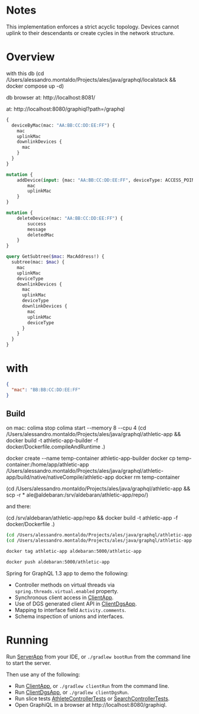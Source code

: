 # Notes

This implementation enforces a strict acyclic topology. Devices cannot uplink to their descendants or create cycles in the network structure.

# Overview

with this db (cd /Users/alessandro.montaldo/Projects/ales/java/graphql/localstack && docker compose up -d)

db browser at: http://localhost:8081/

at: http://localhost:8080/graphiql?path=/graphql

```graphql
{
  deviceByMac(mac: "AA:BB:CC:DD:EE:FF") {
    mac
    uplinkMac
    downlinkDevices {
      mac
    }
  }
}
```

```graphql
mutation {
    addDevice(input: {mac: "AA:BB:CC:DD:EE:FF", deviceType: ACCESS_POINT}) {
        mac
        uplinkMac
    }
}
```

```graphql
mutation {
    deleteDevice(mac: "AA:BB:CC:DD:EE:FF") {
        success
        message
        deletedMac
    }
}
```

```graphql
query GetSubtree($mac: MacAddress!) {
  subtree(mac: $mac) {
    mac
    uplinkMac
    deviceType
    downlinkDevices {
      mac
      uplinkMac
      deviceType
      downlinkDevices {
        mac
        uplinkMac
        deviceType
      }
    }
  }
}
```

# with
```json
{
  "mac": "BB:BB:CC:DD:EE:FF"
}
```

## Build

on mac:
colima stop
colima start --memory 8 --cpu 4
(cd /Users/alessandro.montaldo/Projects/ales/java/graphql/athletic-app && docker build -t athletic-app-builder -f docker/Dockerfile.compileAndRuntime .)

docker create --name temp-container athletic-app-builder
docker cp temp-container:/home/app/athletic-app /Users/alessandro.montaldo/Projects/ales/java/graphql/athletic-app/build/native/nativeCompile/athletic-app
docker rm temp-container

(cd /Users/alessandro.montaldo/Projects/ales/java/graphql/athletic-app && scp -r * ale@aldebaran:/srv/aldebaran/athletic-app/repo/)

and there:

(cd /srv/aldebaran/athletic-app/repo && docker build -t athletic-app -f docker/Dockerfile .)




```bash
(cd /Users/alessandro.montaldo/Projects/ales/java/graphql/athletic-app && docker build -t athletic-app -f docker/Dockerfile .)
(cd /Users/alessandro.montaldo/Projects/ales/java/graphql/athletic-app && docker build -t athletic-app-builder -f docker/Dockerfile.compileAndRuntime .)
```

```bash
docker tag athletic-app aldebaran:5000/athletic-app
```

```bash
docker push aldebaran:5000/athletic-app
```

Spring for GraphQL 1.3 app to demo the following:

- Controller methods on virtual threads via `spring.threads.virtual.enabled` property.
- Synchronous client access in [ClientApp](src/main/java/com/alesmontaldo/activity/ClientApp.java).
- Use of DGS generated client API in [ClientDgsApp](src/main/java/com/alesmontaldo/activity/ClientDgsApp.java).
- Mapping to interface field `Activity.comments`.
- Schema inspection of unions and interfaces.

# Running

Run [ServerApp](src/main/java/com/alesmontaldo/activity/ServerApp.java) from your IDE, or
`./gradlew bootRun` from the command line to start the server.

Then use any of the following:

- Run [ClientApp](src/main/java/com/alesmontaldo/activity/ClientApp.java), or `./gradlew clientRun` from the command line.
- Run [ClientDgsApp](src/main/java/com/alesmontaldo/activity/ClientDgsApp.java), or `./gradlew clientDgsRun`.
- Run slice tests [AthleteControllerTests](src/test/java/com/alesmontaldo/activity/AthleteControllerTests.java) or [SearchControllerTests](src/test/java/com/alesmontaldo/activity/SearchControllerTests.java).
- Open GraphiQL in a browser at http://localhost:8080/graphiql.
